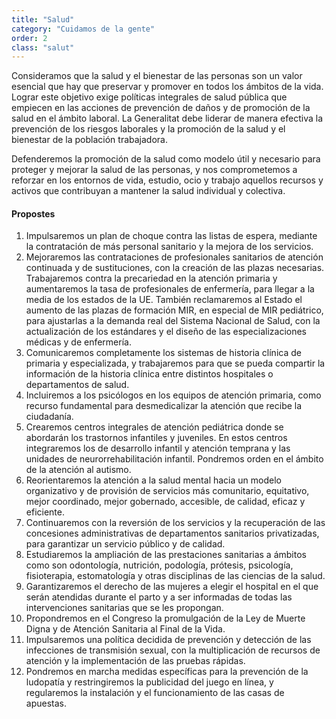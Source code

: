 ```yaml
---
title: "Salud"
category: "Cuidamos de la gente"
order: 2
class: "salut"
---
```


<div class="programa-intro">

Consideramos que la salud y el bienestar de las personas son un valor esencial que hay que preservar y promover en todos los ámbitos de la vida. Lograr este objetivo exige políticas integrales de salud pública que empiecen en las acciones de prevención de daños y de promoción de la salud en el ámbito laboral. La Generalitat debe liderar de manera efectiva la prevención de los riesgos laborales y la promoción de la salud y el bienestar de la población trabajadora.

Defenderemos la promoción de la salud como modelo útil y necesario para proteger y mejorar la salud de las personas, y nos comprometemos a reforzar en los entornos de vida, estudio, ocio y trabajo aquellos recursos y activos que contribuyan a mantener la salud individual y colectiva.

</div>

<div class="programa-box">

#### Propostes

1.	Impulsaremos un plan de choque contra las listas de espera, mediante la contratación de más personal sanitario y la mejora de los servicios.
2.	Mejoraremos las contrataciones de profesionales sanitarios de atención continuada y de sustituciones, con la creación de las plazas necesarias. Trabajaremos contra la precariedad en la atención primaria y aumentaremos la tasa de profesionales de enfermería, para llegar a la media de los estados de la UE. También reclamaremos al Estado el aumento de las plazas de formación MIR, en especial de MIR pediátrico, para ajustarlas a la demanda real del Sistema Nacional de Salud, con la actualización de los estándares y el diseño de las especializaciones médicas y de enfermería.
3.	Comunicaremos completamente los sistemas de historia clínica de primaria y especializada, y trabajaremos para que se pueda compartir la información de la historia clínica entre distintos hospitales o departamentos de salud.
4.	Incluiremos a los psicólogos en los equipos de atención primaria, como recurso fundamental para desmedicalizar la atención que recibe la ciudadanía.
5.	Crearemos centros integrales de atención pediátrica donde se abordarán los trastornos infantiles y juveniles. En estos centros integraremos los de desarrollo infantil y atención temprana y las unidades de neurorrehabilitación infantil. Pondremos orden en el ámbito de la atención al autismo.
6.	Reorientaremos la atención a la salud mental hacia un modelo organizativo y de provisión de servicios más comunitario, equitativo, mejor coordinado, mejor gobernado, accesible, de calidad, eficaz y eficiente.
7.	Continuaremos con la reversión de los servicios y la recuperación de las concesiones administrativas de departamentos sanitarios privatizadas, para garantizar un servicio público y de calidad.
8.	Estudiaremos la ampliación de las prestaciones sanitarias a ámbitos como son odontología, nutrición, podología, prótesis, psicología, fisioterapia, estomatología y otras disciplinas de las ciencias de la salud.
9.	Garantizaremos el derecho de las mujeres a elegir el hospital en el que serán atendidas durante el parto y a ser informadas de todas las intervenciones sanitarias que se les propongan.
10.	Propondremos en el Congreso la promulgación de la Ley de Muerte Digna y de Atención Sanitaria al Final de la Vida.
11.	Impulsaremos una política decidida de prevención y detección de las infecciones de transmisión sexual, con la multiplicación de recursos de atención y la implementación de las pruebas rápidas.
12.	Pondremos en marcha medidas específicas para la prevención de la ludopatía y restringiremos la publicidad del juego en línea, y regularemos la instalación y el funcionamiento de las casas de apuestas. 

</div>